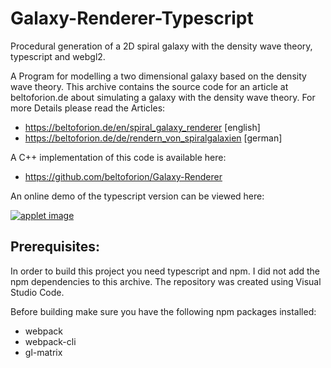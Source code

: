 # Galaxy-Renderer-Typescript
 Procedural generation of a 2D spiral galaxy with the density wave theory, typescript and webgl2.
 
A Program for modelling a two dimensional galaxy based on the density wave theory. This archive contains the source code for an 
article at beltoforion.de about simulating a galaxy with the density wave theory. For more Details please read the Articles:

* https://beltoforion.de/en/spiral_galaxy_renderer [english]
* https://beltoforion.de/de/rendern_von_spiralgalaxien [german]

A C++ implementation of this code is available here:

* https://github.com/beltoforion/Galaxy-Renderer

An online demo of the typescript version can be viewed here:

 [![applet image](https://beltoforion.de/github_images/galaxy-renderer-typescript.jpg)](https://beltoforion.de/en/spiral_galaxy_renderer/spiral-galaxy-renderer.html)

## Prerequisites:

In order to build this project you need typescript and npm. I did not add the npm dependencies to this archive. The repository was created using Visual Studio Code.

Before building make sure you have the following npm packages installed:
  * webpack
  * webpack-cli
  * gl-matrix
